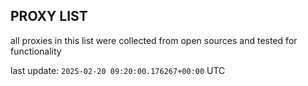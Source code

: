 ## PROXY LIST

all proxies in this list were collected from open sources and tested for functionality

last update: `2025-02-20 09:20:00.176267+00:00` UTC